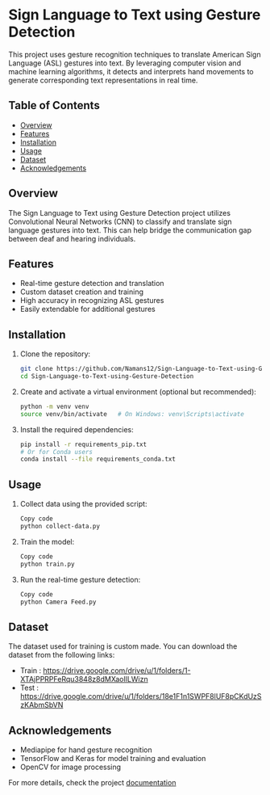 # Sign Language to Text using Gesture Detection

This project uses gesture recognition techniques to translate American Sign Language (ASL) gestures into text. By leveraging computer vision and machine learning algorithms, it detects and interprets hand movements to generate corresponding text representations in real time.

## Table of Contents
- [Overview](#overview)
- [Features](#features)
- [Installation](#installation)
- [Usage](#usage)
- [Dataset](#dataset)
- [Acknowledgements](#acknowledgements)

## Overview
The Sign Language to Text using Gesture Detection project utilizes Convolutional Neural Networks (CNN) to classify and translate sign language gestures into text. This can help bridge the communication gap between deaf and hearing individuals.

## Features
- Real-time gesture detection and translation
- Custom dataset creation and training
- High accuracy in recognizing ASL gestures
- Easily extendable for additional gestures

## Installation
1. Clone the repository:
   ```bash
   git clone https://github.com/Namans12/Sign-Language-to-Text-using-Gesture-Detection.git
   cd Sign-Language-to-Text-using-Gesture-Detection
   ```
2. Create and activate a virtual environment (optional but recommended):
   ```bash
   python -m venv venv
   source venv/bin/activate   # On Windows: venv\Scripts\activate
   ```
3. Install the required dependencies:
   ```bash
   pip install -r requirements_pip.txt
   # Or for Conda users
   conda install --file requirements_conda.txt
   ```

## Usage
1. Collect data using the provided script:
   ```bash
   Copy code
   python collect-data.py
   ```
2. Train the model:
   ```bash
   Copy code
   python train.py
   ```
3. Run the real-time gesture detection:
   ```bash
   Copy code
   python Camera Feed.py
   ```

## Dataset
The dataset used for training is custom made. You can download the dataset from the following links:
- Train : https://drive.google.com/drive/u/1/folders/1-XTAjPPRPFeRqu3848z8dMXaolILWizn
- Test : https://drive.google.com/drive/u/1/folders/18e1F1n1SWPF8lUF8pCKdUzSzKAbmSbVN

## Acknowledgements
- Mediapipe for hand gesture recognition
- TensorFlow and Keras for model training and evaluation
- OpenCV for image processing

For more details, check the project [documentation](#Docs)
